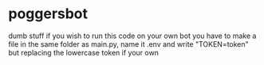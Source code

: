 # poggersbot
dumb stuff
if you wish to run this code on your own bot you have to make a file in the same folder as main.py, name it .env and write "TOKEN=token" but replacing the lowercase token if your own

